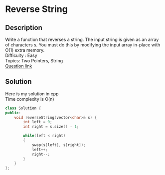 # Reverse String

## Description
Write a function that reverses a string. The input string is given as an array of characters s.
You must do this by modifying the input array in-place with O(1) extra memory.
<br>Difficuity : Easy
<br>Topics: Two Pointers, String
<br>[Question link](https://leetcode.com/problems/reverse-string/description/)

## Solution
Here is my solution in cpp
<br>Time complexity is O(n)
```Cpp
class Solution {
public:
    void reverseString(vector<char>& s) {
        int left = 0;
        int right = s.size() - 1;

        while(left < right)
        {
            swap(s[left], s[right]);
            left++;
            right--;
        }
    }
};
```
